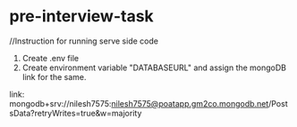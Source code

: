 # pre-interview-task

//Instruction for running serve side code
1. Create .env file
2. Create environment variable "DATABASEURL" and assign the mongoDB link for the same.

link: mongodb+srv://nilesh7575:nilesh7575@poatapp.gm2co.mongodb.net/PostsData?retryWrites=true&w=majority
